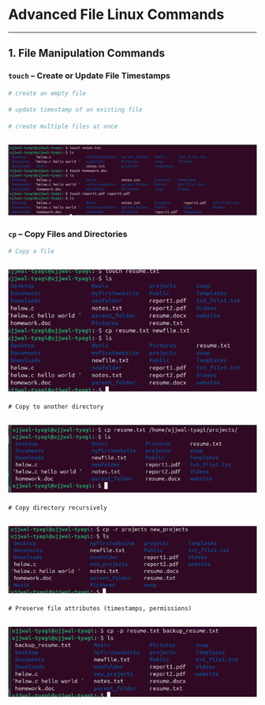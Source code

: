 # Advanced File Linux Commands

---

## **1. File Manipulation Commands**

### **`touch`** – Create or Update File Timestamps

```bash
# create an empty file

# update timestamp of an existing file

# create multiple files at once

```
![work n](/2025-08-18-19-39-08.png)
---

### **`cp`** – Copy Files and Directories

```bash
# Copy a file
```
![](/2025-08-18-19-47-32.png)
---

```
# Copy to another directory
```
![](/2025-08-18-19-54-43.png)
---

```
# Copy directory recursively
```
![](/2025-08-18-19-59-37.png)
---
```
# Preserve file attributes (timestamps, permissions)
```
![](/2025-08-18-20-01-32.png)
---



